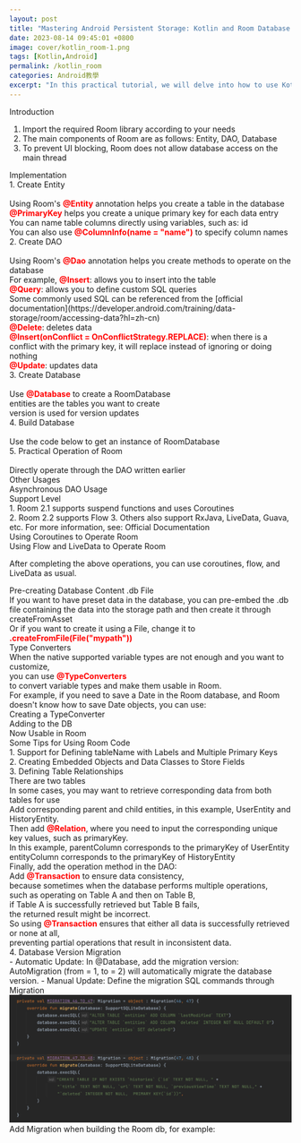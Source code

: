 ```yaml
---
layout: post
title: "Mastering Android Persistent Storage: Kotlin and Room Database Practical Tutorial"
date: 2023-08-14 09:45:01 +0800
image: cover/kotlin_room-1.png
tags: [Kotlin,Android]
permalink: /kotlin_room
categories: Android教學
excerpt: "In this practical tutorial, we will delve into how to use Kotlin and Room to achieve persistent storage in Android applications. Whether you are a beginner or an experienced developer, this tutorial will provide you with practical knowledge and techniques to help you develop Android applications more effectively. Let's explore the powerful features of Kotlin and Room databases together and seamlessly integrate them into your next Android project!"
---
```

<div class="c-border-main-title-2">Introduction</div>

1. Import the required Room library according to your needs <br>
2. The main components of Room are as follows: Entity, DAO, Database<br>
3. To prevent UI blocking, Room does not allow database access on the main thread<br>

<div class="c-border-main-title-2">Implementation</div>
<div class="c-border-content-title-1">1. Create Entity</div><br>
Using Room's <b style="color:red;">@Entity</b> annotation helps you create a table in the database<br>
<b style="color:red;">@PrimaryKey</b> helps you create a unique primary key for each data entry<br>
You can name table columns directly using variables, such as: id<br>
You can also use <b style="color:red;">@ColumnInfo(name = "name")</b> to specify column names<br>

<script src="https://gist.github.com/waitzShigoto/051bf1984f9e40c090ee894112a46178.js"></script>

<div class="c-border-content-title-1">2. Create DAO</div><br>
Using Room's <b style="color:red;">@Dao</b> annotation helps you create methods to operate on the database<br>
For example, <b style="color:red;">@Insert</b>: allows you to insert into the table<br>
<b style="color:red;">@Query</b>: allows you to define custom SQL queries<br>
Some commonly used SQL can be referenced from the [official documentation](https://developer.android.com/training/data-storage/room/accessing-data?hl=zh-cn)<br>
<b style="color:red;">@Delete</b>: deletes data<br>
<b style="color:red;">@Insert(onConflict = OnConflictStrategy.REPLACE)</b>: when there is a conflict with the primary key, it will replace instead of ignoring or doing nothing<br>
<b style="color:red;">@Update</b>: updates data<br>

<script src="https://gist.github.com/waitzShigoto/3961ad6afcdf02507c3cb00f9c298b44.js"></script>
<div class="c-border-content-title-1">3. Create Database</div><br>
Use <b style="color:red;">@Database</b> to create a RoomDatabase<br>
entities are the tables you want to create<br>
version is used for version updates<br>
<script src="https://gist.github.com/waitzShigoto/1d50c50c8e8d9393dd1a00164b5eda51.js"></script>

<div class="c-border-content-title-1">4. Build Database</div><br>
Use the code below to get an instance of RoomDatabase<br>
<script src="https://gist.github.com/waitzShigoto/b79c0ac20805aad583d8f7215983e0d5.js"></script>

<div class="c-border-content-title-1">5. Practical Operation of Room</div><br>
Directly operate through the DAO written earlier<br>
<script src="https://gist.github.com/waitzShigoto/e9f32283de317a26089f8995868f8eb2.js"></script>


<div class="c-border-main-title-2">Other Usages</div>
<div class="c-border-content-title-1">Asynchronous DAO Usage</div>
<div class="c-border-content-title-4">Support Level</div>
1. Room 2.1 supports suspend functions and uses Coroutines<br>
2. Room 2.2 supports Flow
3. Others also support RxJava, LiveData, Guava, etc. For more information, see: <a herf="https://developer.android.com/training/data-storage/room/async-queries?hl=zh-tw#rxjava">Official Documentation</a>
<div class="c-border-content-title-4">Using Coroutines to Operate Room</div>
<script src="https://gist.github.com/waitzShigoto/f3680a49a0472cb138d7ceb3ddaf9955.js"></script>

<div class="c-border-content-title-4">Using Flow and LiveData to Operate Room</div>
<script src="https://gist.github.com/waitzShigoto/f6bed0958c62e4a59c98fc52ee96969b.js"></script>

After completing the above operations, you can use coroutines, flow, and LiveData as usual.

<div class="c-border-content-title-1">Pre-creating Database Content .db File</div>
If you want to have preset data in the database, you can pre-embed the .db file containing the data into the storage path and then create it through createFromAsset<br>
Or if you want to create it using a File, change it to <b style="color:red;">.createFromFile(File("mypath"))</b><br>
<script src="https://gist.github.com/waitzShigoto/0719203d8066a043883d6c9cb03d3b32.js"></script>

<div class="c-border-content-title-1">Type Converters</div>
When the native supported variable types are not enough and you want to customize, <br>
you can use <b style="color:red;">@TypeConverters</b><br>
to convert variable types and make them usable in Room.<br>
For example, if you need to save a Date in the Room database, and Room doesn't know how to save Date objects, you can use:<br>
<div class="c-border-content-title-4">Creating a TypeConverter</div>
<script src="https://gist.github.com/waitzShigoto/e55fe47c2f6a123350ee57d7221b04ba.js"></script>
<div class="c-border-content-title-4">Adding to the DB</div>
<script src="https://gist.github.com/waitzShigoto/ef76282b6e16583ca9b27e5928e75f21.js"></script>
<div class="c-border-content-title-4">Now Usable in Room</div>
<script src="https://gist.github.com/waitzShigoto/c4e96bf29b2fe2a6605d026920984592.js"></script>

<div class="c-border-content-title-1">Some Tips for Using Room Code</div>
<div class="c-border-content-title-4">1. Support for Defining tableName with Labels and Multiple Primary Keys</div>

<script src="https://gist.github.com/waitzShigoto/3e6a2690d888e8f5f389d43c3a7de414.js"></script>
<div class="c-border-content-title-4">2. Creating Embedded Objects and Data Classes to Store Fields</div>
<script src="https://gist.github.com/waitzShigoto/48ae4b2ae0f50b05542e33007d451134.js"></script>
<div class="c-border-content-title-4">3. Defining Table Relationships</div>
There are two tables<br>
In some cases, you may want to retrieve corresponding data from both tables for use<br>
<script src="https://gist.github.com/waitzShigoto/0dff70f438d0308cf7b271578bc8655d.js"></script>
Add corresponding parent and child entities, in this example, UserEntity and HistoryEntity.<br>
Then add <b style="color:red;">@Relation</b>, where you need to input the corresponding unique key values, such as primaryKey.<br>
In this example, parentColumn corresponds to the primaryKey of UserEntity<br>
entityColumn corresponds to the primaryKey of HistoryEntity<br>
<script src="https://gist.github.com/waitzShigoto/f396d299150f77b7d5162b583ff51b9b.js"></script>
Finally, add the operation method in the DAO:<br>
Add <b style="color:red;">@Transaction</b> to ensure data consistency,<br>
because sometimes when the database performs multiple operations,<br>
such as operating on Table A and then on Table B,<br>
if Table A is successfully retrieved but Table B fails,<br>
the returned result might be incorrect.<br>
So using <b style="color:red;">@Transaction</b> ensures that either all data is successfully retrieved or none at all,<br>
preventing partial operations that result in inconsistent data.<br>
<script src="https://gist.github.com/waitzShigoto/dfb5667f16cee00795e54b3d402ce018.js"></script>
<div class="c-border-content-title-4">4. Database Version Migration</div>
 - Automatic Update: In @Database, add the migration version: AutoMigration (from = 1, to = 2) will automatically migrate the database version.
<script src="https://gist.github.com/waitzShigoto/2e2978b908ea4a289888ce29677c3886.js"></script>
 - Manual Update: Define the migration SQL commands through Migration
 <img src="/images/room/01.png" alt="room 1">
 Add Migration when building the Room db, for example:
 <script src="https://gist.github.com/waitzShigoto/9eeeca3b183f77f047f6ed6f437b220c.js"></script>


